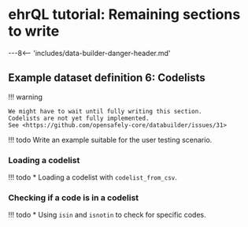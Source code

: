 # ehrQL tutorial: Remaining sections to write

---8<-- 'includes/data-builder-danger-header.md'

## Example dataset definition 6: Codelists

!!! warning

    We might have to wait until fully writing this section.
    Codelists are not yet fully implemented.
    See <https://github.com/opensafely-core/databuilder/issues/31>

!!! todo
    Write an example suitable for the user testing scenario.

### Loading a codelist

!!! todo
    * Loading a codelist with `codelist_from_csv`.

### Checking if a code is in a codelist

!!! todo
    * Using `isin` and `isnotin` to check for specific codes.
